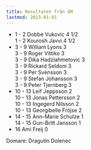 ```yaml
---
title: Resultatet från GM
lastmod: 2013-01-01
---
```


* 1 - 2 Dobbe Vukovic 4 1/2  
   1 - 2 Kourosh Javvi 4 1/2
* 3 - 9 William Lyons 3  
   3 - 9 Roger Vittiko 3  
   3 - 9 Dika Hadziahmetovic 3  
   3 - 9 Rickard Seldom 3  
   3 - 9 Per Svensson 3  
   3 - 9 Stefan Johansson 3  
   3 - 9 Peter Tjernberg 3
* 10 - 13 Leif Jeppsson 2  
   10 - 13 Jonas Pettersson 2  
   10 - 13 Ingegerd Nilsson 2  
   10 - 13 Georgibelle Fröjse 2
* 14 - 15 Ann-Marie Schulze 1  
   14 - 15 Gun-Britt Jansson 1
* 16 Ami Freij 0

Domare: Dragutin Dolenec